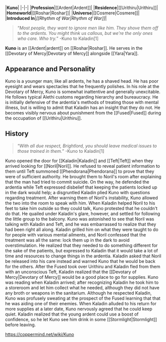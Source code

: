 |**Kuno**|
|-|-|
|**Profession**|[[Ardent\|Ardent]]|
|**Residence**|[[Urithiru\|Urithiru]]|
|**Homeworld**|[[Roshar\|Roshar]]|
|**Universe**|[[Cosmere\|Cosmere]]|
|**Introduced In**|*[[Rhythm of War\|Rhythm of War]]*|

>“*Most people, they want to ignore men like him. They shove them off to the ardents. You might think us callous, but we're the only ones who care. Who try.*”
\-Kuno to Kaladin[1]


**Kuno** is an [[Ardent\|ardent]] on [[Roshar\|Roshar]]. He serves in the [[Devotary of Mercy\|Devotary of Mercy]] alongside [[Yara\|Yara]].

## Appearance and Personality
Kuno is a younger man; like all ardents, he has a shaved head. He has poor eyesight and wears spectacles that he frequently polishes.
In his role at the Devotary of Mercy, Kuno is somewhat inattentive and generally unexcitable. He follows typical Alethi customs regarding hierarchy and bureaucracy. He is initially defensive of the ardentia's methods of treating those with mental illness, but is willing to admit that Kaladin has an insight that they do not. He becomes visibly nervous about punishment from the [[Fused\|Fused]] during the occupation of [[Urithiru\|Urithiru]].

## History
>“*With all due respect, Brightlord, you should leave medical issues to those trained in them.*”
\-Kuno to Kaladin[1]

Kuno opened the door for [[Kaladin\|Kaladin]] and [[Teft\|Teft]] when they arrived looking for [[Noril\|Noril]]. He refused to reveal patient information to them until Teft summoned [[Phendorana\|Phendorana]] to prove that they were of sufficient authority. He brought them to Noril's room after explaining that the man had tried to commit suicide. On the way, he defended the ardentia while Teft expressed disbelief that keeping the patients locked up in the dark would help; a disgruntled Kaladin plied Kuno with questions regarding treatment. After warning them of Noril's instability, Kuno allowed the two into the room to speak with him.
When Kaladin helped Noril to his feet to take him outside so they could talk, Kuno protested that he couldn't do that. He quailed under Kaladin's glare, however, and settled for following the little group to the balcony. Kuno was astonished to see that Noril was talking with Kaladin and Teft, and he was embarrassed to realize that they had been right all along. Kaladin grilled him on what they were taught to do for people with various mental ailments, and Noril confessed that the treatment was all the same: lock them up in the dark to avoid overstimulation. He realized that they needed to do something different for the sake of the patients, but expressed to Kaladin that it would take a lot of time and resources to change things in the ardentia. Kaladin asked that Noril be released into his care instead and warned Kuno that he would be back for the others.
After the Fused took over Urithiru and Kaladin fled from them with an unconscious Teft, Kaladin realized that the [[Devotary of Mercy\|Devotary of Mercy]] would be a good place to go for supplies. Kuno was reading when Kaladin arrived; after recognizing Kaladin he took him to a storeroom and let him collect what he needed, although they did not have any broth or weapons in the sanitarium. Although he respected Kaladin, Kuno was profusely sweating at the prospect of the Fused learning that that he was aiding one of their enemies. When Kaladin alluded to his return for more supplies at a later date, Kuno nervously agreed that he could keep quiet. Kaladin realized that the young ardent could use a boost of confidence, so he let Kuno see him drink in some [[Stormlight\|Stormlight]] before leaving.



https://coppermind.net/wiki/Kuno